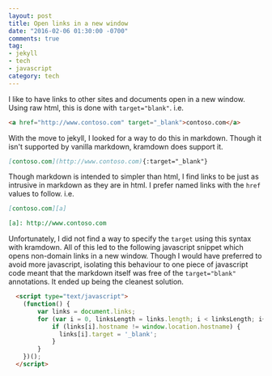```yaml
---
layout: post
title: Open links in a new window
date: "2016-02-06 01:30:00 -0700"
comments: true
tag: 
- jekyll
- tech
- javascript
category: tech
---
```


I like to have links to other sites and documents open in a new window. Using raw html, this is done with ```target="blank"```. i.e.

~~~ html
<a href="http://www.contoso.com" target="_blank">contoso.com</a>
~~~

With the move to jekyll, I looked for a way to do this in markdown. Though it isn't supported by vanilla markdown, kramdown does support it.

<!--more-->

~~~ markdown
[contoso.com](http://www.contoso.com){:target="_blank"}
~~~

Though markdown is intended to simpler than html, I find links to be just as intrusive in markdown
as they are in html. I prefer named links with the ```href``` values to follow. i.e.

~~~ markdown
[contoso.com][a]

[a]: http://www.contoso.com
~~~

Unfortunately, I did not find a way to specify the ```target``` using this syntax with kramdown. 
All of this led to the following javascript snippet which opens non-domain links in a new window. 
Though I would have preferred to avoid more javascript, 
isolating this behaviour to one piece of javascript code meant that the markdown itself
was free of the ```target="blank"``` annotations. It ended up being the cleanest solution.

~~~ html
  <script type="text/javascript">
    (function() {
        var links = document.links;
        for (var i = 0, linksLength = links.length; i < linksLength; i++) {
            if (links[i].hostname != window.location.hostname) {
              links[i].target = '_blank';
            }
        }
    })();    
  </script>
~~~